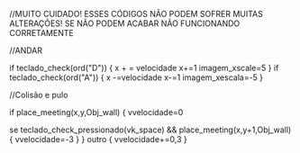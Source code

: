 //MUITO CUIDADO! ESSES CÓDIGOS NÃO PODEM SOFRER MUITAS ALTERAÇÕES! SE NÃO PODEM ACABAR NÃO FUNCIONANDO CORRETAMENTE

//ANDAR

if teclado_check(ord("D"))
{
x + = velocidade
x+=1
imagem_xscale=5
}
if teclado_check(ord("A"))
{
x -=velocidade
x-=1
imagem_xescala=-5
}

//Colisão e pulo

if place_meeting(x,y,Obj_wall)
{
   vvelocidade=0
   
   se teclado_check_pressionado(vk_space) && place_meeting(x,y+1,Obj_wall)
   {
    vvelocidade=-3
   }
}
outro
{
   vvelocidade+=0,3
}

